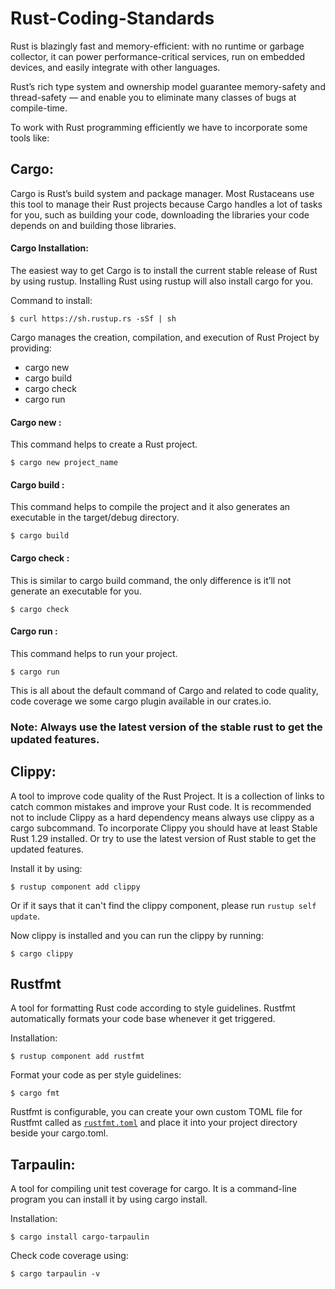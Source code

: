 # Rust-Coding-Standards
Rust is blazingly fast and memory-efficient: with no runtime or garbage collector, it can power performance-critical services, run on embedded devices, and easily integrate with other languages.

Rust’s rich type system and ownership model guarantee memory-safety and thread-safety — and enable you to eliminate many classes of bugs at compile-time.

To work with Rust programming efficiently we have to incorporate some tools like:

## Cargo:
Cargo is Rust’s build system and package manager. Most Rustaceans use this tool to manage their Rust projects because Cargo handles a lot of tasks for you, such as building your code, downloading the libraries your code depends on and building those libraries.

#### Cargo Installation:
The easiest way to get Cargo is to install the current stable release of Rust by using rustup. Installing Rust using rustup will also install cargo for you.

Command to install: 
```
$ curl https://sh.rustup.rs -sSf | sh
```

Cargo manages the creation, compilation, and execution of Rust Project by providing:
* cargo new
* cargo build 
* cargo check
* cargo run

#### Cargo new :
This command helps to create a Rust project.
```
$ cargo new project_name
```

#### Cargo build :
This command helps to compile the project and it also generates an executable in the target/debug directory.
```
$ cargo build 
```

#### Cargo check :
This is similar to cargo build command, the only difference is it’ll not generate an executable for you.
```
$ cargo check
```

#### Cargo run :
This command helps to run your project.
```
$ cargo run
```

This is all about the default command of Cargo and related to code quality, code coverage we some cargo plugin available in our crates.io.

### Note: Always use the latest version of the stable rust to get the updated features.


## Clippy:
A tool to improve code quality of the Rust Project. It is a collection of links to catch common mistakes and improve your Rust code.
It is recommended not to include Clippy as a hard dependency means always use clippy as a cargo subcommand.
To incorporate Clippy you should have at least Stable Rust 1.29  installed. Or try to use the latest version of Rust stable to get the updated features. 

Install it by using:
```
$ rustup component add clippy
```

Or if it says that it can't find the clippy component, please run `rustup self update`.

Now clippy is installed and you can run the clippy by running:
```
$ cargo clippy
```

## Rustfmt
A tool for formatting Rust code according to style guidelines. Rustfmt automatically formats your code base whenever it get triggered.

Installation:
```
$ rustup component add rustfmt
```

Format your code as per style guidelines:
```
$ cargo fmt
```

Rustfmt is configurable, you can create your own custom TOML file for Rustfmt called as [`rustfmt.toml`](rustfmt.toml) and place it into your project directory beside your cargo.toml.

## Tarpaulin:
A tool for compiling unit test coverage for cargo. It is a command-line program you can install it by using cargo install.

Installation:
```
$ cargo install cargo-tarpaulin
```

Check code coverage using:
```
$ cargo tarpaulin -v 
```



